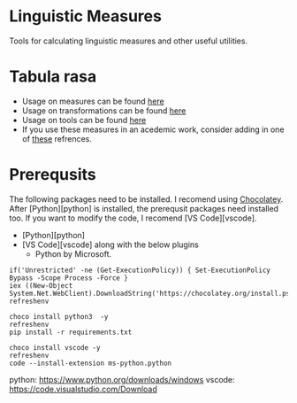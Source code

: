 # Linguistic Measures

Tools for calculating linguistic measures and other useful utilities.

# Tabula rasa

* Usage on measures can be found [here](./measures/README.md)
* Usage on transformations can be found [here](./transforms/README.md)
* Usage on tools can be found [here](./tools/README.md)
* If you use these measures in an acedemic work, consider adding in one of [these](./references.bib) refrences.

# Prerequsits

The following packages need to be installed.
I recomend using [Chocolatey](https://chocolatey.org/install).
After [Python][python] is installed, the prerequsit packages need installed too.
If you want to modify the code, I recomend [VS Code][vscode].

* [Python][python]
* [VS Code][vscode] along with the below plugins
  * Python by Microsoft.

```{ps1}
if('Unrestricted' -ne (Get-ExecutionPolicy)) { Set-ExecutionPolicy Bypass -Scope Process -Force }
iex ((New-Object System.Net.WebClient).DownloadString('https://chocolatey.org/install.ps1'))
refreshenv

choco install python3  -y
refreshenv
pip install -r requirements.txt

choco install vscode -y
refreshenv
code --install-extension ms-python.python
```

python: https://www.python.org/downloads/windows
vscode: https://code.visualstudio.com/Download
